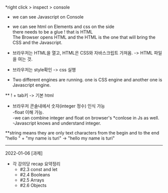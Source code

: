 \*right click > inspect > console

- we can see Javascript on Console

- we can see html on Elements and css on the side
  <br>there needs to be a glue ! that is HTML
  <br>The Browser opens HTML and the HTML is the one that will bring the CSS and the Javascript.
- 브라우저는 HTML을 열고, HTML은 CSS와 자바스크립트 가져옴.
  -> HTML 파일을 여는 것.
- 브라우저는 style확인 -> css 실행
- Two different engines are running. one is CSS engine and another one is Javascript engine.

\*\* ! + tab키 -> 기본 html

- 브라우저 콘솔내에서 숫자(integer 정수) 인식 가능
  <br> -float 이해 가능.
  <br> -we can combine integer and float on browser's \*conlose in Js as well.
  <br> -Javascript knows and understand integer.

\*\*string means they are only text characters from the begin and to the end
<br>"hello " + "my name is turi"
-> "hello my name is turi"

---

2022-01-06
[과제]

- 각 강의당 recap 요약정리
  - #2.3 const and let
  - #2.4 Booleans
  - #2.5 Arrays
  - #2.6 Objects
